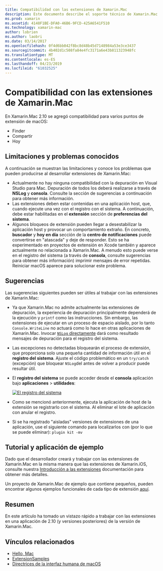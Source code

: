 ```yaml
---
title: Compatibilidad con las extensiones de Xamarin.Mac
description: Este documento describe el soporte técnico de Xamarin.Mac para las extensiones de Finder, recurso compartido y hoy en día. Limitaciones y problemas conocidos, vínculos a una aplicación de ejemplo y tutorial, se examinan y proporciona sugerencias para trabajar con las extensiones.
ms.prod: xamarin
ms.assetid: 4148F1BE-DFA0-46B6-9FCD-425A6541F510
ms.technology: xamarin-mac
author: lobrien
ms.author: laobri
ms.date: 03/14/2017
ms.openlocfilehash: 0f4d6bb042f8bc8d48b45d7148984a53e3ce3437
ms.sourcegitcommit: 4b402d1c508fa84e4fc3171a6e43b811323948fc
ms.translationtype: MT
ms.contentlocale: es-ES
ms.lasthandoff: 04/23/2019
ms.locfileid: "61032525"
---
```

# <a name="xamarinmac-extension-support"></a>Compatibilidad con las extensiones de Xamarin.Mac

En Xamarin.Mac 2.10 se agregó compatibilidad para varios puntos de extensión de macOS:

- Finder
- Compartir
- Hoy

<a name="Limitations-and-Known-Issues" />

## <a name="limitations-and-known-issues"></a>Limitaciones y problemas conocidos

A continuación se muestran las limitaciones y conoce los problemas que pueden producirse al desarrollar extensiones de Xamarin.Mac:

* Actualmente no hay ninguna compatibilidad con la depuración en Visual Studio para Mac. Depuración de todos los deberá realizarse a través de **NSLog** y **consola**. Consulte la sección de sugerencias a continuación para obtener más información.
* Las extensiones deben estar contenidas en una aplicación host, que, cuando ejecute una vez con el registro con el sistema. A continuación, debe estar habilitadas en el **extensión** sección de **preferencias del sistema**. 
* Algunos bloqueos de extensión pueden llegar a desestabilizar la aplicación host y provocar un comportamiento extraño. En concreto, **buscador** y **hoy en día** sección de la **centro de notificaciones** puede convertirse en "atascada" y deje de responder. Esto se ha experimentado en proyectos de extensión en Xcode también y aparece actualmente no relacionada a Xamarin.Mac. A menudo esto puede verse en el registro del sistema (a través de **consola**, consulte sugerencias para obtener más información) imprimir mensajes de error repetidas. Reiniciar macOS aparece para solucionar este problema.

<a name="Tips" />

## <a name="tips"></a>Sugerencias

Las sugerencias siguientes pueden ser útiles al trabajar con las extensiones de Xamarin.Mac:

- Ya que Xamarin.Mac no admite actualmente las extensiones de depuración, la experiencia de depuración principalmente dependerá de la ejecución y `printf` como las instrucciones. Sin embargo, las extensiones de ejecutar en un proceso de espacio aislado, por lo tanto `Console.WriteLine` no actuará como lo hace en otras aplicaciones de Xamarin.Mac. Invocar [ `NSLog` directamente](https://gist.github.com/chamons/e2e409013a449cfbe1f2fbe5547f6554) dará como resultado mensajes de depuración para el registro del sistema.
- Las excepciones no detectadas bloquearán el proceso de extensión, que proporciona solo una pequeña cantidad de información útil en el **registro del sistema**. Ajuste el código problemático en un `try/catch` (excepción) que bloquear `NSLog`del antes de volver a producir puede resultar útil.
- El **registro del sistema** se puede acceder desde el **consola** aplicación bajo **aplicaciones** > **utilidades**:

    [![](extensions-images/extension02.png "El registro del sistema")](extensions-images/extension02.png#lightbox)
- Como se mencionó anteriormente, ejecuta la aplicación de host de la extensión se registrarlo con el sistema. Al eliminar el lote de aplicación con anular el registro. 
- Si se ha registrado "aisladas" versiones de extensiones de una aplicación, use el siguiente comando para localizarlos con (por lo que se puede eliminar): `plugin kit -mv`


<a name="Walkthrough-and-Sample-App" />

## <a name="walkthrough-and-sample-app"></a>Tutorial y aplicación de ejemplo

Dado que el desarrollador creará y trabajar con las extensiones de Xamarin.Mac en la misma manera que las extensiones de Xamarin.iOS, consulte nuestra [Introducción a las extensiones](~/ios/platform/extensions.md) documentación para obtener más detalles.

Un proyecto de Xamarin.Mac de ejemplo que contiene pequeños, pueden encontrar algunos ejemplos funcionales de cada tipo de extensión [aquí](https://developer.xamarin.com/samples/mac/ExtensionSamples/).

<a name="Summary" />

## <a name="summary"></a>Resumen

En este artículo ha tomado un vistazo rápido a trabajar con las extensiones en una aplicación de 2.10 (y versiones posteriores) de la versión de Xamarin.Mac.

## <a name="related-links"></a>Vínculos relacionados

- [Hello, Mac](~/mac/get-started/hello-mac.md)
- [ExtensionSamples](https://developer.xamarin.com/samples/mac/ExtensionSamples/)
- [Directrices de la interfaz humana de macOS](https://developer.apple.com/design/human-interface-guidelines/macos/overview/themes/)
